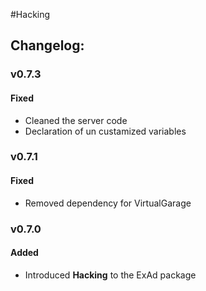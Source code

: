 #Hacking  
## Changelog:    

### v0.7.3  
#### Fixed  
* Cleaned the server code  
* Declaration of un custamized variables  

### v0.7.1  
#### Fixed  
* Removed dependency for VirtualGarage

### v0.7.0  
#### Added  
* Introduced **Hacking** to the ExAd package
